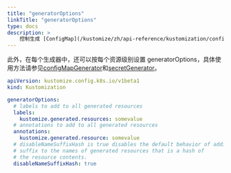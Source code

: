```yaml
---
title: "generatorOptions"
linkTitle: "generatorOptions"
type: docs
description: >
    控制生成 [ConfigMap](/kustomize/zh/api-reference/kustomization/configmapgenerator) 和 [Secret](/kustomize/zh/api-reference/kustomization/secretgenerator) 的行为。
---
```


此外，在每个生成器中，还可以按每个资源级别设置 generatorOptions，具体使用方法请参见[configMapGenerator](/kustomize/zh/api-reference/kustomization/configmapgenerator)和[secretGenerator](/kustomize/zh/api-reference/kustomization/secretgenerator)。

```yaml
apiVersion: kustomize.config.k8s.io/v1beta1
kind: Kustomization

generatorOptions:
  # labels to add to all generated resources
  labels:
    kustomize.generated.resources: somevalue
  # annotations to add to all generated resources
  annotations:
    kustomize.generated.resource: somevalue
  # disableNameSuffixHash is true disables the default behavior of adding a
  # suffix to the names of generated resources that is a hash of
  # the resource contents.
  disableNameSuffixHash: true
```
